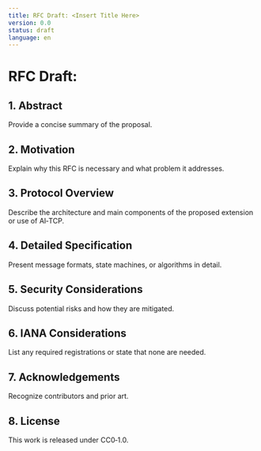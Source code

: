 ```yaml
---
title: RFC Draft: <Insert Title Here>
version: 0.0
status: draft
language: en
---
```


# RFC Draft: <Insert Descriptive Heading>

## 1. Abstract

Provide a concise summary of the proposal.

## 2. Motivation

Explain why this RFC is necessary and what problem it addresses.

## 3. Protocol Overview

Describe the architecture and main components of the proposed extension or use of AI‑TCP.

## 4. Detailed Specification

Present message formats, state machines, or algorithms in detail.

## 5. Security Considerations

Discuss potential risks and how they are mitigated.

## 6. IANA Considerations

List any required registrations or state that none are needed.

## 7. Acknowledgements

Recognize contributors and prior art.

## 8. License

This work is released under CC0‑1.0.
